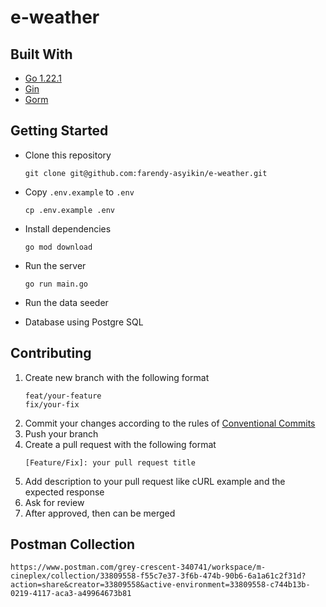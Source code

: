 # e-weather

## Built With

- [Go 1.22.1](https://go.dev/)
- [Gin](https://gin-gonic.com/)
- [Gorm](https://gorm.io/)

## Getting Started

- Clone this repository
  ```
  git clone git@github.com:farendy-asyikin/e-weather.git
  ```
- Copy `.env.example` to `.env`
  ```
  cp .env.example .env
  ```
- Install dependencies
  ```
  go mod download
  ```
- Run the server
  ```
  go run main.go
  ```
- Run the data seeder

- Database using Postgre SQL

## Contributing

1. Create new branch with the following format
   ```
   feat/your-feature
   fix/your-fix
   ```
2. Commit your changes according to the rules of [Conventional Commits](https://www.conventionalcommits.org/en/v1.0.0/)
3. Push your branch
4. Create a pull request with the following format
   ```
   [Feature/Fix]: your pull request title
   ```
5. Add description to your pull request like cURL example and the expected response
6. Ask for review
7. After approved, then can be merged

## Postman Collection
    https://www.postman.com/grey-crescent-340741/workspace/m-cineplex/collection/33809558-f55c7e37-3f6b-474b-90b6-6a1a61c2f31d?action=share&creator=33809558&active-environment=33809558-c744b13b-0219-4117-aca3-a49964673b81
